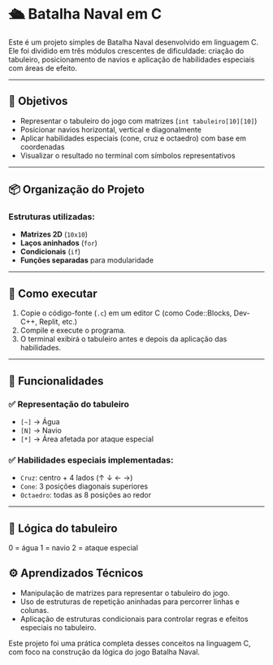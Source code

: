 # 🛳️ Batalha Naval em C

Este é um projeto simples de Batalha Naval desenvolvido em linguagem C. Ele foi dividido em três módulos crescentes de dificuldade: criação do tabuleiro, posicionamento de navios e aplicação de habilidades especiais com áreas de efeito.

---

## 🎯 Objetivos

- Representar o tabuleiro do jogo com matrizes (`int tabuleiro[10][10]`)
- Posicionar navios horizontal, vertical e diagonalmente
- Aplicar habilidades especiais (cone, cruz e octaedro) com base em coordenadas
- Visualizar o resultado no terminal com símbolos representativos

---

## 📦 Organização do Projeto

### Estruturas utilizadas:

- **Matrizes 2D** (`10x10`)
- **Laços aninhados** (`for`)
- **Condicionais** (`if`)
- **Funções separadas** para modularidade

---

## 🔧 Como executar

1. Copie o código-fonte (`.c`) em um editor C (como Code::Blocks, Dev-C++, Replit, etc.)
2. Compile e execute o programa.
3. O terminal exibirá o tabuleiro antes e depois da aplicação das habilidades.

---

## 🔁 Funcionalidades

### ✅ Representação do tabuleiro

- `[~]` → Água
- `[N]` → Navio
- `[*]` → Área afetada por ataque especial

### ✅ Habilidades especiais implementadas:

- `Cruz`: centro + 4 lados (↑ ↓ ← →)
- `Cone`: 3 posições diagonais superiores
- `Octaedro`: todas as 8 posições ao redor

---

## 🧠 Lógica do tabuleiro

0 = água
1 = navio
2 = ataque especial


## ⚙️ Aprendizados Técnicos

- Manipulação de matrizes para representar o tabuleiro do jogo.
- Uso de estruturas de repetição aninhadas para percorrer linhas e colunas.
- Aplicação de estruturas condicionais para controlar regras e efeitos especiais no tabuleiro.

Este projeto foi uma prática completa desses conceitos na linguagem C, com foco na construção da lógica do jogo Batalha Naval.


